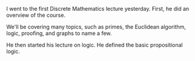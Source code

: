 I went to the first Discrete Mathematics lecture yesterday. First, he did an overview of the course.

We'll be covering many topics, such as primes, the Euclidean algorithm, logic, proofing, and graphs to name a few.

He then started his lecture on logic. He defined the basic propositional logic.